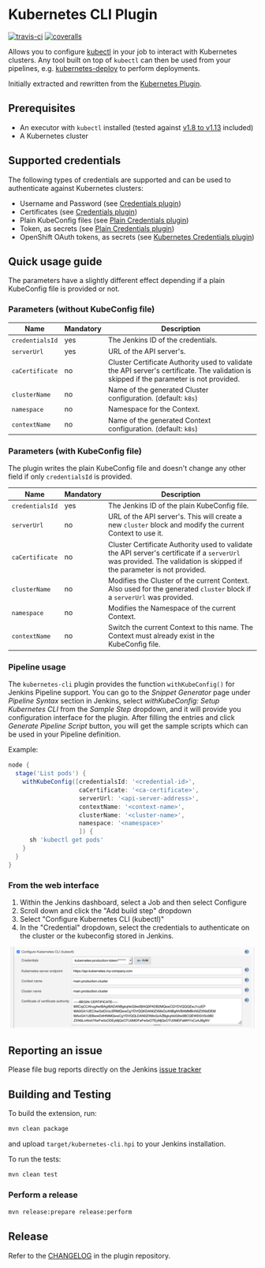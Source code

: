 # Kubernetes CLI Plugin

[![travis-ci](https://travis-ci.org/jenkinsci/kubernetes-cli-plugin.svg?branch=master)](https://travis-ci.org/jenkinsci/kubernetes-cli-plugin)
[![coveralls](https://coveralls.io/repos/github/jenkinsci/kubernetes-cli-plugin/badge.svg?branch=master)](https://coveralls.io/github/jenkinsci/kubernetes-cli-plugin?branch=master)

Allows you to configure [kubectl][kubectl] in your job to interact with Kubernetes clusters.
Any tool built on top of `kubectl` can then be used from your pipelines, e.g. [kubernetes-deploy][kubernetes-deploy] to perform deployments.

Initially extracted and rewritten from the [Kubernetes Plugin][kubernetes-plugin].

## Prerequisites
* An executor with `kubectl` installed (tested against [v1.8 to v1.13][travis-config] included)
* A Kubernetes cluster

## Supported credentials
The following types of credentials are supported and can be used to authenticate against Kubernetes clusters:
* Username and Password (see [Credentials plugin][credentials-plugin])
* Certificates (see [Credentials plugin][credentials-plugin])
* Plain KubeConfig files (see [Plain Credentials plugin][plain-credentials-plugin])
* Token, as secrets (see [Plain Credentials plugin][plain-credentials-plugin])
* OpenShift OAuth tokens, as secrets (see [Kubernetes Credentials plugin][kubernetes-credentials-plugin])

## Quick usage guide

The parameters have a slightly different effect depending if a plain KubeConfig file is provided or not.

### Parameters (without KubeConfig file)
| Name            | Mandatory | Description   |
| --------------- | --------- | ------------- |
| `credentialsId` | yes       | The Jenkins ID of the credentials. |
| `serverUrl`     | yes       | URL of the API server's. |
| `caCertificate` | no        | Cluster Certificate Authority used to validate the API server's certificate. The validation is skipped if the parameter is not provided. |
| `clusterName`   | no        | Name of the generated Cluster configuration. (default: `k8s`) |
| `namespace`     | no        | Namespace for the Context. |
| `contextName`   | no        | Name of the generated Context configuration. (default: `k8s`) |

### Parameters (with KubeConfig file)

The plugin writes the plain KubeConfig file and doesn't change any other field if only `credentialsId` is provided.

| Name            | Mandatory | Description   |
| --------------- | --------- | ------------- |
| `credentialsId` | yes       | The Jenkins ID of the plain KubeConfig file. |
| `serverUrl`     | no        | URL of the API server's. This will create a new `cluster` block and modify the current Context to use it. |
| `caCertificate` | no        | Cluster Certificate Authority used to validate the API server's certificate if a `serverUrl` was provided. The validation is skipped if the parameter is not provided. |
| `clusterName`   | no        | Modifies the Cluster of the current Context. Also used for the generated `cluster` block if a `serverUrl` was provided. |
| `namespace`     | no        | Modifies the Namespace of the current Context. |
| `contextName`   | no        | Switch the current Context to this name. The Context must already exist in the KubeConfig file. |


### Pipeline usage
The `kubernetes-cli` plugin provides the function `withKubeConfig()` for Jenkins Pipeline support.
You can go to the *Snippet Generator* page under *Pipeline Syntax* section in Jenkins, select
*withKubeConfig: Setup Kubernetes CLI* from the *Sample Step* dropdown, and it will provide you configuration
interface for the plugin. After filling the entries and click *Generate Pipeline Script* button, you will get the sample scripts which can be used
in your Pipeline definition.

Example:
```groovy
node {
  stage('List pods') {
    withKubeConfig([credentialsId: '<credential-id>',
                    caCertificate: '<ca-certificate>',
                    serverUrl: '<api-server-address>',
                    contextName: '<context-name>',
                    clusterName: '<cluster-name>',
                    namespace: '<namespace>'
                    ]) {
      sh 'kubectl get pods'
    }
  }
}
```

### From the web interface
1. Within the Jenkins dashboard, select a Job and then select Configure
2. Scroll down and click the "Add build step" dropdown
3. Select "Configure Kubernetes CLI (kubectl)"
4. In the "Credential" dropdown, select the credentials to authenticate on the cluster or the kubeconfig stored in Jenkins.

![webui](img/webui.png)

## Reporting an issue
Please file bug reports directly on the Jenkins [issue tracker][issue-tracker]


## Building and Testing
To build the extension, run:
```bash
mvn clean package
```
and upload `target/kubernetes-cli.hpi` to your Jenkins installation.

To run the tests:
```bash
mvn clean test
```

### Perform a release
```bash
mvn release:prepare release:perform
```

## Release
Refer to the [CHANGELOG](CHANGELOG.md) in the plugin repository.

[travis-config]:.travis.yml
[credentials-plugin]:https://github.com/jenkinsci/credentials-plugin
[kubernetes-plugin]:https://github.com/jenkinsci/kubernetes-plugin
[kubernetes-credentials-plugin]:https://github.com/jenkinsci/kubernetes-credentials-plugin
[plain-credentials-plugin]: https://github.com/jenkinsci/plain-credentials-plugin
[kubectl]:https://kubernetes.io/docs/reference/kubectl/overview/
[kubernetes-deploy]:https://github.com/Shopify/kubernetes-deploy
[master-build]: https://ci.jenkins.io/job/Plugins/job/kubernetes-cli-plugin/job/master/
[issue-tracker]: https://issues.jenkins-ci.org/issues/?jql=project%20%3D%20JENKINS%20AND%20status%20in%20(Open%2C%20%22In%20Progress%22%2C%20Reopened%2C%20%22In%20Review%22)%20AND%20component%20%3D%20kubernetes-cli-plugin
